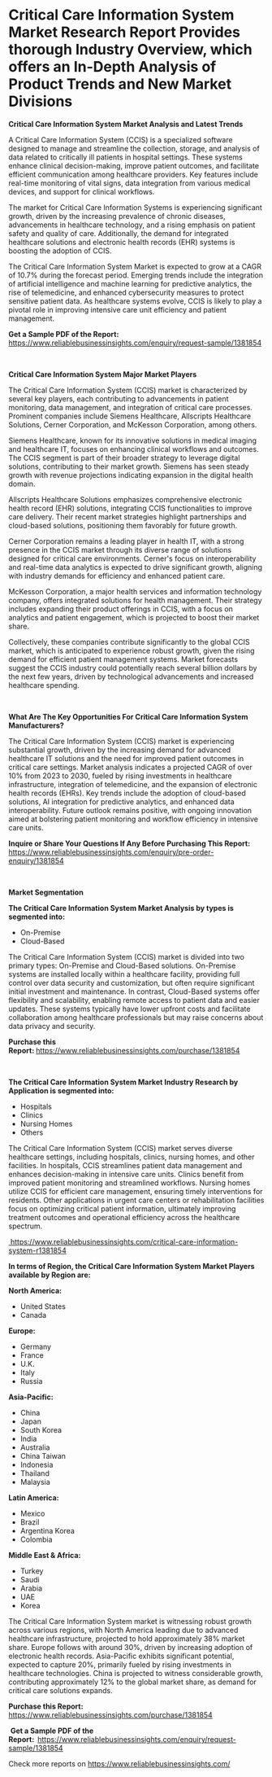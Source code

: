 <p><h1>Critical Care Information System Market Research Report Provides thorough Industry Overview, which offers an In-Depth Analysis of Product Trends and New Market Divisions</h1></p><p><strong>Critical Care Information System Market Analysis and Latest Trends</strong></p>
<p><p>A Critical Care Information System (CCIS) is a specialized software designed to manage and streamline the collection, storage, and analysis of data related to critically ill patients in hospital settings. These systems enhance clinical decision-making, improve patient outcomes, and facilitate efficient communication among healthcare providers. Key features include real-time monitoring of vital signs, data integration from various medical devices, and support for clinical workflows.</p><p>The market for Critical Care Information Systems is experiencing significant growth, driven by the increasing prevalence of chronic diseases, advancements in healthcare technology, and a rising emphasis on patient safety and quality of care. Additionally, the demand for integrated healthcare solutions and electronic health records (EHR) systems is boosting the adoption of CCIS.</p><p>The Critical Care Information System Market is expected to grow at a CAGR of 10.7% during the forecast period. Emerging trends include the integration of artificial intelligence and machine learning for predictive analytics, the rise of telemedicine, and enhanced cybersecurity measures to protect sensitive patient data. As healthcare systems evolve, CCIS is likely to play a pivotal role in improving intensive care unit efficiency and patient management.</p></p>
<p><strong>Get a Sample PDF of the Report:&nbsp;</strong> <a href="https://www.reliablebusinessinsights.com/enquiry/request-sample/1381854?utm_campaign=2296&utm_medium=2&utm_source=Github&utm_content=ia&utm_term=03032025&utm_id=critical-care-information-system">https://www.reliablebusinessinsights.com/enquiry/request-sample/1381854</a></p>
<p>&nbsp;</p>
<p><strong>Critical Care Information System Major Market Players</strong></p>
<p><p>The Critical Care Information System (CCIS) market is characterized by several key players, each contributing to advancements in patient monitoring, data management, and integration of critical care processes. Prominent companies include Siemens Healthcare, Allscripts Healthcare Solutions, Cerner Corporation, and McKesson Corporation, among others.</p><p>Siemens Healthcare, known for its innovative solutions in medical imaging and healthcare IT, focuses on enhancing clinical workflows and outcomes. The CCIS segment is part of their broader strategy to leverage digital solutions, contributing to their market growth. Siemens has seen steady growth with revenue projections indicating expansion in the digital health domain.</p><p>Allscripts Healthcare Solutions emphasizes comprehensive electronic health record (EHR) solutions, integrating CCIS functionalities to improve care delivery. Their recent market strategies highlight partnerships and cloud-based solutions, positioning them favorably for future growth.</p><p>Cerner Corporation remains a leading player in health IT, with a strong presence in the CCIS market through its diverse range of solutions designed for critical care environments. Cerner's focus on interoperability and real-time data analytics is expected to drive significant growth, aligning with industry demands for efficiency and enhanced patient care.</p><p>McKesson Corporation, a major health services and information technology company, offers integrated solutions for health management. Their strategy includes expanding their product offerings in CCIS, with a focus on analytics and patient engagement, which is projected to boost their market share.</p><p>Collectively, these companies contribute significantly to the global CCIS market, which is anticipated to experience robust growth, given the rising demand for efficient patient management systems. Market forecasts suggest the CCIS industry could potentially reach several billion dollars by the next few years, driven by technological advancements and increased healthcare spending.</p></p>
<p>&nbsp;</p>
<p><strong>What Are The Key Opportunities For Critical Care Information System Manufacturers?</strong></p>
<p><p>The Critical Care Information System (CCIS) market is experiencing substantial growth, driven by the increasing demand for advanced healthcare IT solutions and the need for improved patient outcomes in critical care settings. Market analysis indicates a projected CAGR of over 10% from 2023 to 2030, fueled by rising investments in healthcare infrastructure, integration of telemedicine, and the expansion of electronic health records (EHRs). Key trends include the adoption of cloud-based solutions, AI integration for predictive analytics, and enhanced data interoperability. Future outlook remains positive, with ongoing innovation aimed at bolstering patient monitoring and workflow efficiency in intensive care units.</p></p>
<p><strong>Inquire or Share Your Questions If Any Before Purchasing This Report:</strong> <a href="https://www.reliablebusinessinsights.com/enquiry/pre-order-enquiry/1381854?utm_campaign=2296&utm_medium=2&utm_source=Github&utm_content=ia&utm_term=03032025&utm_id=critical-care-information-system">https://www.reliablebusinessinsights.com/enquiry/pre-order-enquiry/1381854</a></p>
<p>&nbsp;</p>
<p><strong>Market Segmentation</strong></p>
<p><strong>The Critical Care Information System Market Analysis by types is segmented into:</strong></p>
<p><ul><li>On-Premise</li><li>Cloud-Based</li></ul></p>
<p><p>The Critical Care Information System (CCIS) market is divided into two primary types: On-Premise and Cloud-Based solutions. On-Premise systems are installed locally within a healthcare facility, providing full control over data security and customization, but often require significant initial investment and maintenance. In contrast, Cloud-Based systems offer flexibility and scalability, enabling remote access to patient data and easier updates. These systems typically have lower upfront costs and facilitate collaboration among healthcare professionals but may raise concerns about data privacy and security.</p></p>
<p><strong>Purchase this Report:&nbsp;</strong><a href="https://www.reliablebusinessinsights.com/purchase/1381854?utm_campaign=2296&utm_medium=2&utm_source=Github&utm_content=ia&utm_term=03032025&utm_id=critical-care-information-system">https://www.reliablebusinessinsights.com/purchase/1381854</a></p>
<p>&nbsp;</p>
<p><strong>The Critical Care Information System Market Industry Research by Application is segmented into:</strong></p>
<p><ul><li>Hospitals</li><li>Clinics</li><li>Nursing Homes</li><li>Others</li></ul></p>
<p><p>The Critical Care Information System (CCIS) market serves diverse healthcare settings, including hospitals, clinics, nursing homes, and other facilities. In hospitals, CCIS streamlines patient data management and enhances decision-making in intensive care units. Clinics benefit from improved patient monitoring and streamlined workflows. Nursing homes utilize CCIS for efficient care management, ensuring timely interventions for residents. Other applications in urgent care centers or rehabilitation facilities focus on optimizing critical patient information, ultimately improving treatment outcomes and operational efficiency across the healthcare spectrum.</p></p>
<p><a href="https://www.reliablebusinessinsights.com/critical-care-information-system-r1381854?utm_campaign=2296&utm_medium=2&utm_source=Github&utm_content=ia&utm_term=03032025&utm_id=critical-care-information-system">&nbsp;https://www.reliablebusinessinsights.com/critical-care-information-system-r1381854</a></p>
<p><strong>In terms of Region, the Critical Care Information System Market Players available by Region are:</strong></p>
<p>
    <p> <strong> North America: </strong>
        <ul>
            <li>United States</li>
            <li>Canada</li>
        </ul>
        </p> 
    <p> <strong> Europe: </strong>
        <ul>
            <li>Germany</li>
            <li>France</li>
            <li>U.K.</li>
            <li>Italy</li>
            <li>Russia</li>
        </ul>
        </p> 
    <p> <strong> Asia-Pacific: </strong>
        <ul>
            <li>China</li>
            <li>Japan</li>
            <li>South Korea</li>
            <li>India</li>
            <li>Australia</li>
            <li>China Taiwan</li>
            <li>Indonesia</li>
            <li>Thailand</li>
            <li>Malaysia</li>
        </ul>
        </p> 
    <p> <strong> Latin America: </strong>
        <ul>
            <li>Mexico</li>
            <li>Brazil</li>
            <li>Argentina Korea</li>
            <li>Colombia</li>
        </ul>
        </p> 
    <p> <strong> Middle East & Africa: </strong>
        <ul>
            <li>Turkey</li>
            <li>Saudi</li>
            <li>Arabia</li>
            <li>UAE</li>
            <li>Korea</li>
        </ul>
    </p>
    </p>
<p><p>The Critical Care Information System market is witnessing robust growth across various regions, with North America leading due to advanced healthcare infrastructure, projected to hold approximately 38% market share. Europe follows with around 30%, driven by increasing adoption of electronic health records. Asia-Pacific exhibits significant potential, expected to capture 20%, primarily fueled by rising investments in healthcare technologies. China is projected to witness considerable growth, contributing approximately 12% to the global market share, as demand for critical care solutions expands.</p></p>
<p><strong>Purchase this Report: </strong><a href="https://www.reliablebusinessinsights.com/purchase/1381854?utm_campaign=2296&utm_medium=2&utm_source=Github&utm_content=ia&utm_term=03032025&utm_id=critical-care-information-system">https://www.reliablebusinessinsights.com/purchase/1381854</a></p>
<p>&nbsp;<strong>Get a Sample PDF of the Report:&nbsp;&nbsp;</strong><a href="https://www.reliablebusinessinsights.com/enquiry/request-sample/1381854?utm_campaign=2296&utm_medium=2&utm_source=Github&utm_content=ia&utm_term=03032025&utm_id=critical-care-information-system">https://www.reliablebusinessinsights.com/enquiry/request-sample/1381854</a></p>
<p><strong></strong></p>
<p>Check more reports on <a href="https://www.reliablebusinessinsights.com/?utm_campaign=2296&utm_medium=2&utm_source=Github&utm_content=ia&utm_term=03032025&utm_id=critical-care-information-system">https://www.reliablebusinessinsights.com/</a></p>
